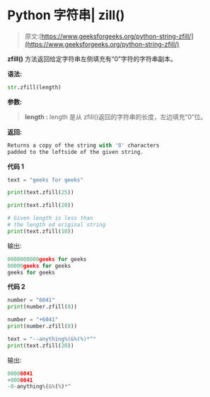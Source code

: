 # Python 字符串| zill()

> 原文:[https://www.geeksforgeeks.org/python-string-zfill/](https://www.geeksforgeeks.org/python-string-zfill/)

**zfill()** 方法返回给定字符串左侧填充有“0”字符的字符串副本。

**语法:**

```py
str.zfill(length)

```

**参数:**

> **length :** length 是从 zfill()返回的字符串的长度，左边填充“0”位。

**返回:**

```py
Returns a copy of the string with '0' characters   
padded to the leftside of the given string.

```

**代码 1**

```py
text = "geeks for geeks"

print(text.zfill(25))

print(text.zfill(20))

# Given length is less than
# the length od original string
print(text.zfill(10))
```

输出:

```py
0000000000geeks for geeks
00000geeks for geeks
geeks for geeks

```

**代码 2**

```py
number = "6041"
print(number.zfill(8))

number = "+6041"
print(number.zfill(8))

text = "--anything%(&%(%)*^"
print(text.zfill(20))
```

输出:

```py
00006041
+0006041
-0-anything%(&%(%)*^

```